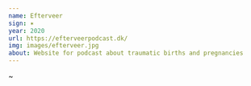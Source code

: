 ```yaml
---
name: Efterveer
sign: ✶
year: 2020
url: https://efterveerpodcast.dk/
img: images/efterveer.jpg
about: Website for podcast about traumatic births and pregnancies
---
```


~ 